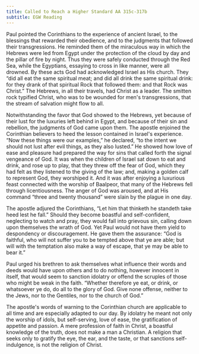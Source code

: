 ```yaml
---
title: Called to Reach a Higher Standard AA 315c-317b
subtitle: EGW Reading
---
```


Paul pointed the Corinthians to the experience of ancient Israel, to the blessings that rewarded their obedience, and to the judgments that followed their transgressions. He reminded them of the miraculous way in which the Hebrews were led from Egypt under the protection of the cloud by day and the pillar of fire by night. Thus they were safely conducted through the Red Sea, while the Egyptians, essaying to cross in like manner, were all drowned. By these acts God had acknowledged Israel as His church. They “did all eat the same spiritual meat; and did all drink the same spiritual drink: for they drank of that spiritual Rock that followed them: and that Rock was Christ.” The Hebrews, in all their travels, had Christ as a leader. The smitten rock typified Christ, who was to be wounded for men's transgressions, that the stream of salvation might flow to all.

Notwithstanding the favor that God showed to the Hebrews, yet because of their lust for the luxuries left behind in Egypt, and because of their sin and rebellion, the judgments of God came upon them. The apostle enjoined the Corinthian believers to heed the lesson contained in Israel's experience. “Now these things were our examples,” he declared, “to the intent we should not lust after evil things, as they also lusted.” He showed how love of ease and pleasure had prepared the way for sins that called forth the signal vengeance of God. It was when the children of Israel sat down to eat and drink, and rose up to play, that they threw off the fear of God, which they had felt as they listened to the giving of the law; and, making a golden calf to represent God, they worshiped it. And it was after enjoying a luxurious feast connected with the worship of Baalpeor, that many of the Hebrews fell through licentiousness. The anger of God was aroused, and at His command “three and twenty thousand” were slain by the plague in one day.

The apostle adjured the Corinthians, “Let him that thinketh he standeth take heed lest he fall.” Should they become boastful and self-confident, neglecting to watch and pray, they would fall into grievous sin, calling down upon themselves the wrath of God. Yet Paul would not have them yield to despondency or discouragement. He gave them the assurance: “God is faithful, who will not suffer you to be tempted above that ye are able; but will with the temptation also make a way of escape, that ye may be able to bear it.”

Paul urged his brethren to ask themselves what influence their words and deeds would have upon others and to do nothing, however innocent in itself, that would seem to sanction idolatry or offend the scruples of those who might be weak in the faith. “Whether therefore ye eat, or drink, or whatsoever ye do, do all to the glory of God. Give none offense, neither to the Jews, nor to the Gentiles, nor to the church of God.”

The apostle's words of warning to the Corinthian church are applicable to all time and are especially adapted to our day. By idolatry he meant not only the worship of idols, but self-serving, love of ease, the gratification of appetite and passion. A mere profession of faith in Christ, a boastful knowledge of the truth, does not make a man a Christian. A religion that seeks only to gratify the eye, the ear, and the taste, or that sanctions self-indulgence, is not the religion of Christ.